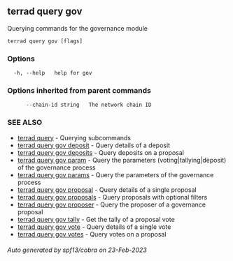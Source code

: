 ## terrad query gov

Querying commands for the governance module

```
terrad query gov [flags]
```

### Options

```
  -h, --help   help for gov
```

### Options inherited from parent commands

```
      --chain-id string   The network chain ID
```

### SEE ALSO

* [terrad query](terrad_query.md)	 - Querying subcommands
* [terrad query gov deposit](terrad_query_gov_deposit.md)	 - Query details of a deposit
* [terrad query gov deposits](terrad_query_gov_deposits.md)	 - Query deposits on a proposal
* [terrad query gov param](terrad_query_gov_param.md)	 - Query the parameters (voting|tallying|deposit) of the governance process
* [terrad query gov params](terrad_query_gov_params.md)	 - Query the parameters of the governance process
* [terrad query gov proposal](terrad_query_gov_proposal.md)	 - Query details of a single proposal
* [terrad query gov proposals](terrad_query_gov_proposals.md)	 - Query proposals with optional filters
* [terrad query gov proposer](terrad_query_gov_proposer.md)	 - Query the proposer of a governance proposal
* [terrad query gov tally](terrad_query_gov_tally.md)	 - Get the tally of a proposal vote
* [terrad query gov vote](terrad_query_gov_vote.md)	 - Query details of a single vote
* [terrad query gov votes](terrad_query_gov_votes.md)	 - Query votes on a proposal

###### Auto generated by spf13/cobra on 23-Feb-2023
